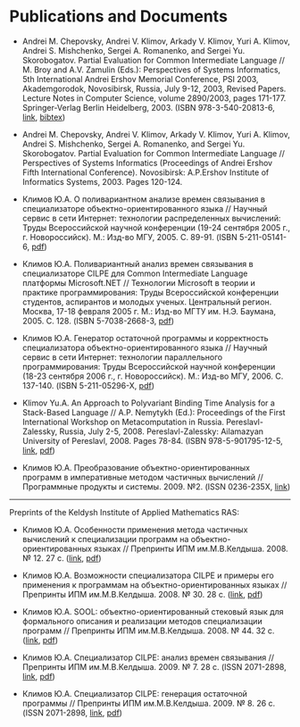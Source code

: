 # Publications and Documents #

  * Andrei M. Chepovsky, Andrei V. Klimov, Arkady V. Klimov, Yuri A. Klimov, Andrei S. Mishchenko, Sergei A. Romanenko, and Sergei Yu. Skorobogatov. Partial Evaluation for Common Intermediate Language // M. Broy and A.V. Zamulin (Eds.): Perspectives of Systems Informatics, 5th International Andrei Ershov Memorial Conference, PSI 2003, Akademgorodok, Novosibirsk, Russia, July 9-12, 2003, Revised Papers. Lecture Notes in Computer Science, volume 2890/2003, pages 171-177. Springer-Verlag Berlin Heidelberg, 2003.  (ISBN 978-3-540-20813-6, [link](http://www.springerlink.com/content/r4rr30ajjn449q1a/), [bibtex](http://dblp.uni-trier.de/rec/bibtex/conf/ershov/ChepovskyKKKMRS03))

  * Andrei M. Chepovsky, Andrei V. Klimov, Arkady V. Klimov, Yuri A. Klimov, Andrei S. Mishchenko, Sergei A. Romanenko, and Sergei Yu. Skorobogatov. Partial Evaluation for Common Intermediate Language // Perspectives of Systems Informatics (Proceedings of Andrei Ershov Fifth International Conference). Novosibirsk: A.P.Ershov Institute of Informatics Systems, 2003. Pages 120-124.

  * Климов Ю.А. О поливариантном анализе времен связывания в специализаторе объектно-ориентированного языка // Научный сервис в сети Интернет: технологии распределенных вычислений: Труды Всероссийской научной конференции (19-24 сентября 2005 г., г. Новороссийск). М.: Изд-во МГУ, 2005. С. 89-91.  (ISBN 5-211-05141-6, [pdf](http://pat.keldysh.ru/~yura/publications/2005.09-Klimov-O_polivariantnom_analize_vremen_svyazyvaniya_v_specializatore_ob%27ektno-orientirovannogo_yazyka.pdf))

  * Климов Ю.А. Поливариантный анализ времен связывания в специализаторе CILPE для Common Intermediate Language платформы Microsoft.NET // Технологии Microsoft в теории и практике программирования: Труды Всероссийской конференции студентов, аспирантов и молодых ученых. Центральный регион. Москва, 17-18 февраля 2005 г. М.: Изд-во МГТУ им. Н.Э. Баумана, 2005. С. 128.  (ISBN 5-7038-2668-3, [pdf](http://pat.keldysh.ru/~yura/publications/2005.02-Klimov-Polivariantnyj_analiz_vremen_svyazyvaniya_v_specializatore_CILPE_dlya_Common_Intermediate_Language_platformy_Microsoft.NET.pdf))

  * Климов Ю.А. Генератор остаточной программы и корректность специализатора объектно-ориентированного языка // Научный сервис в сети Интернет: технологии параллельного программирования: Труды Всероссийской научной конференции (18-23 сентября 2006 г., г. Новороссийск). М.: Изд-во МГУ, 2006. С. 137-140.  (ISBN 5-211-05296-X, [pdf](http://pat.keldysh.ru/~yura/publications/2006.09-Klimov-Generator_ostatochnoy_programmy_i_korrektnost%27_specializatora_ob%27ektno-orientirovannogo_yazyka.pdf))

  * Klimov Yu.A. An Approach to Polyvariant Binding Time Analysis for a Stack-Based Language // A.P. Nemytykh (Ed.): Proceedings of the First International Workshop on Metacomputation in Russia. Pereslavl-Zalessky, Russia, July 2-5, 2008.  Pereslavl-Zalessky: Ailamazyan University of Pereslavl, 2008. Pages 78-84.  (ISBN 978-5-901795-12-5, [link](http://meta2008.pereslavl.ru/accepted-papers/paper-info-6.html), [pdf](http://pat.keldysh.ru/~yura/publications/2008.07-Klimov-An_Approach_to_Polyvariant_Binding_Time_Analysis_for_a_Stack-Based_Language.pdf))

  * Климов Ю.А. Преобразование объектно-ориентированных программ в императивные методом частичных вычислений // Программные продукты и системы. 2009. №2.  (ISSN 0236-235X, [link](http://swsys.ru/index.php?page=article&id=2251))


---


Preprints of the Keldysh Institute of Applied Mathematics RAS:

  * Климов Ю.А. Особенности применения метода частичных вычислений к специализации программ на объектно-ориентированных языках // Препринты ИПМ им.М.В.Келдыша. 2008. № 12. 27 с.  ([link](http://library.keldysh.ru/preprint.asp?id=2008-12), [pdf](http://pat.keldysh.ru/~yura/publications/2008.03-Klimov-Osobennosti_primeneniya_metoda_chastichnyh_vychislenij_k_specializacii_programm_na_ob%27ektno-orientirovannyh_yazykah.pdf))

  * Климов Ю.А. Возможности специализатора CILPE и примеры его применения к программам на объектно-ориентированных языках // Препринты ИПМ им.М.В.Келдыша. 2008. № 30. 28 с.  ([link](http://library.keldysh.ru/preprint.asp?id=2008-30), [pdf](http://pat.keldysh.ru/~yura/publications/2008.04-Klimov-Vozmozhnosti_specializatora_CILPE_i_primery_ego_primeneniya_k_programmam_na_ob%27ektno-orientirovannyh_yazykah.pdf))

  * Климов Ю.А. SOOL: объектно-ориентированный стековый язык для формального описания и реализации методов специализации программ // Препринты ИПМ им.М.В.Келдыша. 2008. № 44. 32 с.  ([link](http://library.keldysh.ru/preprint.asp?id=2008-44), [pdf](http://pat.keldysh.ru/~yura/publications/2008.06-Klimov-SOOL_ob%27ektno-orientirovannyj_stekovyj_yazyk_dlya_formal%27nogo_opisaniya_i_realizacii_metodov_specializacii_programm.pdf))

  * Климов Ю.А. Специализатор CILPE: анализ времен связывания // Препринты ИПМ им.М.В.Келдыша. 2009. № 7. 28 с.  (ISSN 2071-2898, [link](http://library.keldysh.ru/preprint.asp?id=2009-7), [pdf](http://pat.keldysh.ru/~yura/publications/2009.03-Klimov-Specializator_CILPE_analiz_vremen_svjazyvanija.pdf))

  * Климов Ю.А. Специализатор CILPE: генерация остаточной программы // Препринты ИПМ им.М.В.Келдыша. 2009. № 8. 26 с.  (ISSN 2071-2898, [link](http://library.keldysh.ru/preprint.asp?id=2009-8), [pdf](http://pat.keldysh.ru/~yura/publications/2009.03-Klimov-Specializator_CILPE_generacija_ostatochnoj_programmy.pdf))